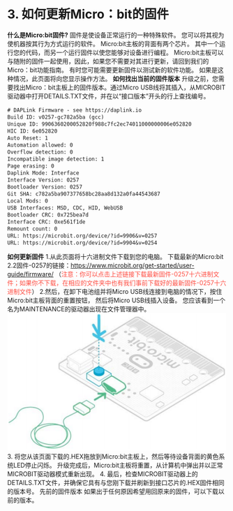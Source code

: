 # 3. 如何更新Micro：bit的固件

**什么是Micro:bit固件?**
固件是使设备正常运行的一种特殊软件。 您可以将其视为使机器按其行为方式运行的软件。 
Micro:bit主板的背面有两个芯片。 其中一个运行您的代码，而另一个运行固件以使您能够对设备进行编程。 
Micro:bit主板可以与随附的固件一起使用，因此，如果您不需要对其进行更新，请回到我们的Micro：bit功能指南。 
有时您可能需要更新固件以测试新的软件功能。 如果是这种情况，此页面将向您显示操作方法。
**如何找出当前的固件版本** 
升级之前，您需要找出Micro：bit主板上的固件版本。通过Micro USB线将其插入，从MICROBIT驱动器中打开DETAILS.TXT文件，并在以“接口版本”开头的行上查找编号。 

```
# DAPLink Firmware - see https://daplink.io
Build ID: v0257-gc782a5ba (gcc)
Unique ID: 9906360200052820f988c7fc2ec74011000000006e052820
HIC ID: 6e052820
Auto Reset: 1
Automation allowed: 0
Overflow detection: 0
Incompatible image detection: 1
Page erasing: 0
Daplink Mode: Interface
Interface Version: 0257
Bootloader Version: 0257
Git SHA: c782a5ba907377658bc28aa8d132a0fa44543687
Local Mods: 0
USB Interfaces: MSD, CDC, HID, WebUSB
Bootloader CRC: 0x725bea7d
Interface CRC: 0xe561f1de
Remount count: 0
URL: https://microbit.org/device/?id=9906&v=0257
URL: https://microbit.org/device/?id=9904&v=0254
```
**如何更新固件** 
1.从此页面将十六进制文件下载到您的电脑。 
下载最新的Micro:bit 2.2固件-0257的链接：https://www.microbit.org/get-started/user-guide/firmware/
（<span style="color: rgb(255, 76, 65);">注意：你可以点击上述链接下载最新固件-0257十六进制文件；如果你不下载，在相应的文件夹中也有我们事前下载好的最新固件-0257十六进制文件</span>）
2.然后，在卸下电池组并将Micro USB线连接到电脑的情况下，按住Micro:bit主板背面的重置按钮， 
然后将Micro USB线插入设备。 您应该看到一个名为MAINTENANCE的驱动器出现在文件管理器中。
![Img](./media/img-20230328133435.png)
3. 将您从该页面下载的.HEX拖放到Micro:bit主板上，然后等待设备背面的黄色系统LED停止闪烁。 升级完成后，Micro:bit主板将重置，从计算机中弹出并以正常MICROBIT驱动器模式重新出现。 
4. 最后，检查MICROBIT驱动器上的DETAILS.TXT文件，并确保它具有与您刚下载并刷新到接口芯片的.HEX固件相同的版本号。 
先前的固件版本 
如果出于任何原因希望用回原来的固件，可以下载以前的版本。







